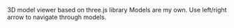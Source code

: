 3D model viewer based on three.js library
Models are my own.
Use left/right arrow to navigate through models.
